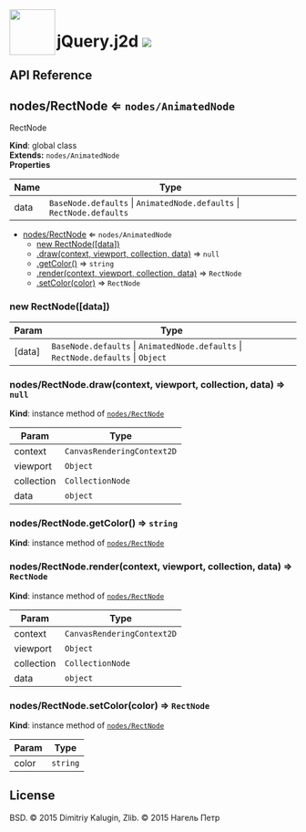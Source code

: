 <img src="https://github.com/fsggs/jquery.j2d/blob/0.2.0-dev/src/img/logo.png?raw=true" align="left" width="80"/>
<h1 align="left">jQuery.j2d <a href="https://www.versioneye.com/user/projects/56afa5f63d82b9003761dfc8">
    <img src="https://www.versioneye.com/user/projects/56afa5f63d82b9003761dfc8/badge.svg?style=flat"/></a></h1>


## API Reference

<a name="nodes/RectNode"></a>

## nodes/RectNode ⇐ <code>nodes/AnimatedNode</code>
RectNode

**Kind**: global class  
**Extends:** <code>nodes/AnimatedNode</code>  
**Properties**

| Name | Type |
| --- | --- |
| data | <code>BaseNode.defaults</code> &#124; <code>AnimatedNode.defaults</code> &#124; <code>RectNode.defaults</code> | 


* [nodes/RectNode](#nodes/RectNode) ⇐ <code>nodes/AnimatedNode</code>
    * [new RectNode([data])](#new_nodes/RectNode_new)
    * [.draw(context, viewport, collection, data)](#nodes/RectNode+draw) ⇒ <code>null</code>
    * [.getColor()](#nodes/RectNode+getColor) ⇒ <code>string</code>
    * [.render(context, viewport, collection, data)](#nodes/RectNode+render) ⇒ <code>RectNode</code>
    * [.setColor(color)](#nodes/RectNode+setColor) ⇒ <code>RectNode</code>

<a name="new_nodes/RectNode_new"></a>

### new RectNode([data])

| Param | Type |
| --- | --- |
| [data] | <code>BaseNode.defaults</code> &#124; <code>AnimatedNode.defaults</code> &#124; <code>RectNode.defaults</code> &#124; <code>Object</code> | 

<a name="nodes/RectNode+draw"></a>

### nodes/RectNode.draw(context, viewport, collection, data) ⇒ <code>null</code>
**Kind**: instance method of <code>[nodes/RectNode](#nodes/RectNode)</code>  

| Param | Type |
| --- | --- |
| context | <code>CanvasRenderingContext2D</code> | 
| viewport | <code>Object</code> | 
| collection | <code>CollectionNode</code> | 
| data | <code>object</code> | 

<a name="nodes/RectNode+getColor"></a>

### nodes/RectNode.getColor() ⇒ <code>string</code>
**Kind**: instance method of <code>[nodes/RectNode](#nodes/RectNode)</code>  
<a name="nodes/RectNode+render"></a>

### nodes/RectNode.render(context, viewport, collection, data) ⇒ <code>RectNode</code>
**Kind**: instance method of <code>[nodes/RectNode](#nodes/RectNode)</code>  

| Param | Type |
| --- | --- |
| context | <code>CanvasRenderingContext2D</code> | 
| viewport | <code>Object</code> | 
| collection | <code>CollectionNode</code> | 
| data | <code>object</code> | 

<a name="nodes/RectNode+setColor"></a>

### nodes/RectNode.setColor(color) ⇒ <code>RectNode</code>
**Kind**: instance method of <code>[nodes/RectNode](#nodes/RectNode)</code>  

| Param | Type |
| --- | --- |
| color | <code>string</code> | 


## License

BSD. © 2015 Dimitriy Kalugin, Zlib. © 2015 Нагель Петр

